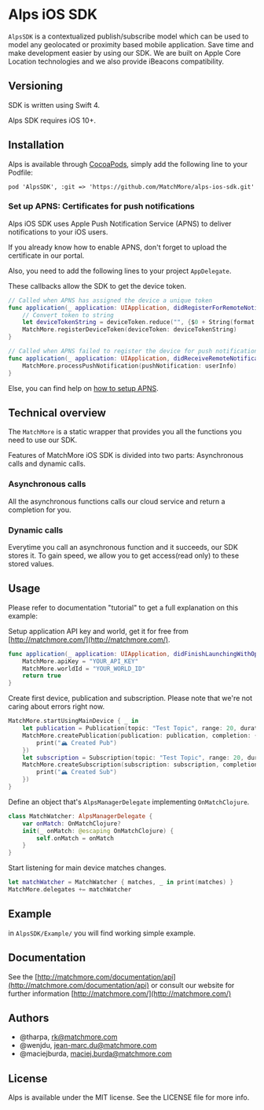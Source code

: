 # Alps iOS SDK

`AlpsSDK` is a contextualized publish/subscribe model which can be used to model any geolocated or proximity based mobile application. Save time and make development easier by using our SDK. We are built on Apple Core Location technologies and we also provide iBeacons compatibility.

## Versioning

SDK is written using Swift 4.

Alps SDK requires iOS 10+.

## Installation

Alps is available through [CocoaPods](http://cocoapods.org), simply add the following
line to your Podfile:

    pod 'AlpsSDK', :git => 'https://github.com/MatchMore/alps-ios-sdk.git'

### Set up APNS: Certificates for push notifications

Alps iOS SDK uses Apple Push Notification Service (APNS) to deliver notifications to your iOS users.

If you already know how to enable APNS, don't forget to upload the certificate in our portal.

Also, you need to add the following lines to your project `AppDelegate`.

These callbacks allow the SDK to get the device token.

```swift
// Called when APNS has assigned the device a unique token
func application(_ application: UIApplication, didRegisterForRemoteNotificationsWithDeviceToken deviceToken: Data) {
    // Convert token to string
    let deviceTokenString = deviceToken.reduce("", {$0 + String(format: "%02X", $1)})
    MatchMore.registerDeviceToken(deviceToken: deviceTokenString)
}

// Called when APNS failed to register the device for push notifications
func application(_ application: UIApplication, didReceiveRemoteNotification userInfo: [AnyHashable : Any]) {
    MatchMore.processPushNotification(pushNotification: userInfo)
}
```

Else, you can find help on [how to setup APNS](https://github.com/matchmore/alps-ios-sdk/blob/master/ApnsSetup.md).

## Technical overview

The `MatchMore` is a static wrapper that provides you all the functions you need to use our SDK.

Features of MatchMore iOS SDK is divided into two parts: Asynchronous calls and dynamic calls.

### Asynchronous calls

All the asynchronous functions calls our cloud service and return a completion for you.

### Dynamic calls

Everytime you call an asynchronous function and it succeeds, our SDK stores it. To gain speed, we allow you to get access(read only) to these stored values.

## Usage

Please refer to documentation "tutorial" to get a full explanation on this example:

Setup application API key and world, get it for free from [http://matchmore.com/](http://matchmore.com/).
```swift
func application(_ application: UIApplication, didFinishLaunchingWithOptions launchOptions: [UIApplicationLaunchOptionsKey: Any]?) -> Bool {
    MatchMore.apiKey = "YOUR_API_KEY"
    MatchMore.worldId = "YOUR_WORLD_ID"
    return true
}
```

Create first device, publication and subscription. Please note that we're not caring about errors right now.
```swift
MatchMore.startUsingMainDevice { _ in
    let publication = Publication(topic: "Test Topic", range: 20, duration: 100, properties: ["test": "true"])
    MatchMore.createPublication(publication: publication, completion: { _ in
        print("🏔 Created Pub")
    })                    
    let subscription = Subscription(topic: "Test Topic", range: 20, duration: 100, selector: "test = 'true'")
    MatchMore.createSubscription(subscription: subscription, completion: { _ in
        print("🏔 Created Sub")
    })
}
```

Define an object that's `AlpsManagerDelegate` implementing `OnMatchClojure`.
```swift
class MatchWatcher: AlpsManagerDelegate {
    var onMatch: OnMatchClojure?
    init(_ onMatch: @escaping OnMatchClojure) {
        self.onMatch = onMatch
    }
}
```

Start listening for main device matches changes.
```swift
let matchWatcher = MatchWatcher { matches, _ in print(matches) }
MatchMore.delegates += matchWatcher
```

## Example

in `AlpsSDK/Example/` you will find working simple example.

## Documentation

See the [http://matchmore.com/documentation/api](http://matchmore.com/documentation/api) or consult our website for further information [http://matchmore.com/](http://matchmore.com/)

## Authors

- @tharpa, rk@matchmore.com
- @wenjdu, jean-marc.du@matchmore.com
- @maciejburda, maciej.burda@matchmore.com


## License

Alps is available under the MIT license. See the LICENSE file for more info.
